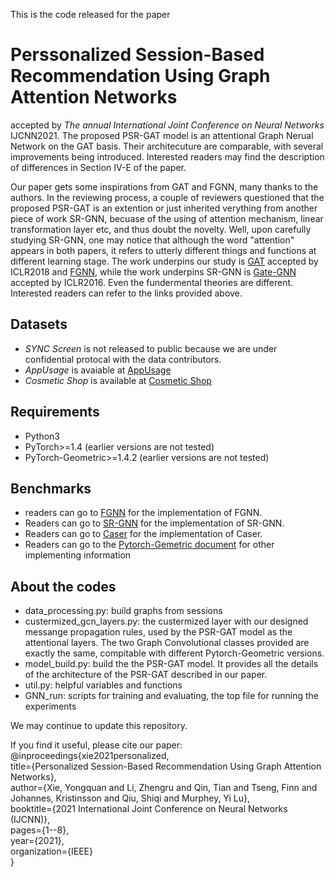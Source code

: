 This is the code released for the paper
# Perssonalized Session-Based Recommendation Using Graph Attention Networks
accepted by _The annual International Joint Conference on Neural Networks_ IJCNN2021.
The proposed PSR-GAT model is an attentional Graph Nerual Network on the GAT basis. Their architecuture are comparable, with several improvements being introduced. Interested readers may find the description of differences in Section IV-E of the paper.

Our paper gets some inspirations from GAT and FGNN, many thanks to the authors. In the reviewing process, a couple of reviewers questioned that the proposed PSR-GAT is an extention or just inherited verything from another piece of work SR-GNN, becuase of the using of attention mechanism, linear transformation layer etc, and thus doubt the novelty. Well, upon carefully studying SR-GNN, one may notice that although the word "attention" appears in both papers, it refers to utterly different things and functions at different learning stage. The work underpins our study is [GAT](https://arxiv.org/abs/1710.10903) accepted by ICLR2018 and [FGNN](https://dl.acm.org/doi/10.1145/3357384.3358010), while the work underpins SR-GNN is [Gate-GNN](https://arxiv.org/abs/1511.05493) accepted by ICLR2016. Even the fundermental theories are different. Interested readers can refer to the links provided above.

## Datasets
- _SYNC Screen_ is not released to public because we are under confidential protocal with the data contributors.
- _AppUsage_ is avaiable at [AppUsage](http://www.recg.org/downloads.html)
- _Cosmetic Shop_ is available at [Cosmetic Shop](https://www.kaggle.com/mkechinov/ecommerce-events-history-in-cosmetics-shop)

## Requirements
- Python3
- PyTorch>=1.4 (earlier versions are not tested)
- PyTorch-Geometric>=1.4.2 (earlier versions are not tested)

## Benchmarks
- readers can go to [FGNN](https://github.com/RuihongQiu/FGNN) for the implementation of FGNN.
- Readers can go to [SR-GNN](https://github.com/CRIPAC-DIG/SR-GNN) for the implementation of SR-GNN.
- Readers can go to [Caser](https://github.com/graytowne/caser_pytorch) for the implementation of Caser.
- Readers can go to the [Pytorch-Gemetric document](https://pytorch-geometric.readthedocs.io/en/latest/modules/nn.html) for other implementing information

## About the codes
- data_processing.py: build graphs from sessions
- custermized_gcn_layers.py: the custermized layer with our designed messange propagation rules, used by the PSR-GAT model as the attentional layers. The two Graph Convolutional classes provided are exactly the same, compitable with different Pytorch-Geometric versions.
- model_build.py: build the the PSR-GAT model. It provides all the details of the architecture of the PSR-GAT described in our paper.
- util.py:  helpful variables and functions
- GNN_run: scripts for training and evaluating, the top file for running the experiments

We may continue to update this repository.

If you find it useful, please cite our paper:\
@inproceedings{xie2021personalized,\
  title={Personalized Session-Based Recommendation Using Graph Attention Networks},\
  author={Xie, Yongquan and Li, Zhengru and Qin, Tian and Tseng, Finn and Johannes, Kristinsson and Qiu, Shiqi and Murphey, Yi Lu},\
  booktitle={2021 International Joint Conference on Neural Networks (IJCNN)},\
  pages={1--8},\
  year={2021},\
  organization={IEEE}\
}
